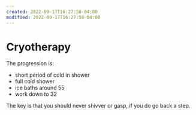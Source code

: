 ```yaml
---
created: 2022-09-17T16:27:58-04:00
modified: 2022-09-17T16:27:58-04:00
---
```


# Cryotherapy

The progression is:
- short period of cold in shower
- full cold shower
- ice baths around 55
- work down to 32

The key is that you should never shivver or gasp, if you do go back a step.
